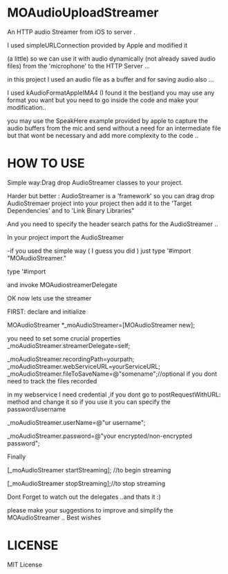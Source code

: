 MOAudioUploadStreamer
=====================

An HTTP audio Streamer from iOS to server .

I used simpleURLConnection provided by Apple and modified it 

(a little) so we can use it with audio dynamically (not already saved audio files) from the 'microphone'
to the HTTP Server ... 


in this project I used an audio file  as a buffer and for saving audio also ...


I used kAudioFormatAppleIMA4 (I found it the best)and you may use any format you want but you need to go inside the code and make 
your modification..

you may use the SpeakHere example provided by apple to capture the audio buffers from the mic and send without a need for an intermediate file 
but that wont be necessary and add more complexity to the code ..


HOW TO USE
==========

Simple way:Drag drop AudioStreamer classes to your project.

Harder but better : AudioStreamer is a 'framework' so you can drag drop AudioStremaer project into your project
then add it to the 'Target Dependencies' and to 'Link Binary Libraries" 

And you need to specify the header search paths for the AudioStreamer ..


In your project import the AudioStreamer 

-if you used the simple way ( I guess you did )
just type 
'#import "MOAudioStreamer."

<else> 
type
'#import <AudioStreamer/AudioStreamer.h>

and invoke MOAudiostreamerDelegate 

OK now lets use the streamer

FIRST: declare and initialize

MOAudioStreamer *_moAudioStreamer=[MOAudioStreamer new];

you need to set some crucial properties 
_moAudioStreamer.streamerDelegate=self;

_moAudioStreamer.recordingPath=yourpath;
_moAudioStreamer.webServiceURL=yourServiceURL;
_moAudioStreamer.fileToSaveName=@"somename";//optional if you dont need to track the files recorded

in my webservice I need credential ,if you dont go to postRequestWithURL: method and change it 
so if you use it you can specify the password/username

_moAudioStreamer.userName=@"ur username";

_moAudioStreamer.password=@"your encrypted/non-encrypted password";

Finally 

[_moAudioStreamer startStreaming]; //to begin streaming

[_moAudioStreamer stopStreaming];//to stop streaming


Dont Forget to watch out the delegates ..and thats it :)

please make your suggestions to improve and simplify the MOAudioStreamer ..
Best wishes

LICENSE
========
MIT License 
